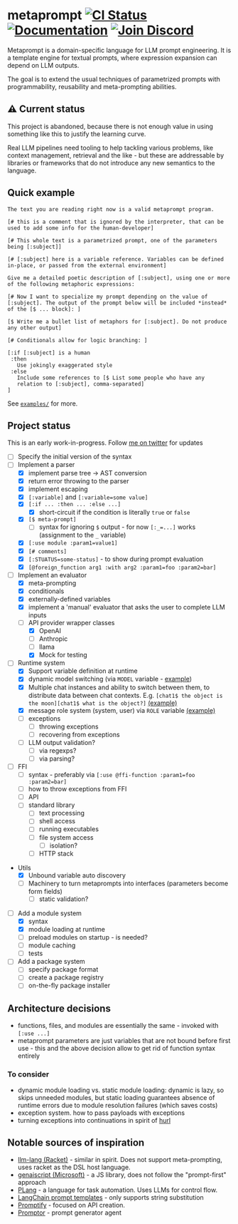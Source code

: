 # metaprompt [![CI Status](https://github.com/promptware/metaprompt/actions/workflows/test.yaml/badge.svg)](https://github.com/promptware/metaprompt/blob/main/.github/workflows/test.yaml) [![Documentation](https://img.shields.io/badge/docs-blue)](https://docs.metaprompt-lang.org/) [![Join Discord](https://img.shields.io/discord/1307356242842353664?label=discord&logo=discord&logoColor=white&color=5865F2)](https://discord.gg/eUmznEVNtF)

Metaprompt is a domain-specific language for LLM prompt engineering. It is a template engine for textual prompts, where expression expansion can depend on LLM outputs.

The goal is to extend the usual techniques of parametrized prompts with programmability, reusability and meta-prompting abilities.

## ⚠️ Current status

This project is abandoned, because there is not enough value in using something like this to justify the learning curve.

Real LLM pipelines need tooling to help tackling various problems, like context management, retrieval and the like - but these are addressable by libraries or frameworks that do not introduce any new semantics to the language.

## Quick example

```metaprompt
The text you are reading right now is a valid metaprompt program.

[# this is a comment that is ignored by the interpreter, that can be
used to add some info for the human-developer]

[# This whole text is a parametrized prompt, one of the parameters
being [:subject]]

[# [:subject] here is a variable reference. Variables can be defined
in-place, or passed from the external environment]

Give me a detailed poetic description of [:subject], using one or more
of the following metaphoric expressions:

[# Now I want to specialize my prompt depending on the value of
[:subject]. The output of the prompt below will be included *instead*
of the [$ ... block]: ]

[$ Write me a bullet list of metaphors for [:subject]. Do not produce
any other output]

[# Conditionals allow for logic branching: ]

[:if [:subject] is a human
 :then
   Use jokingly exaggerated style
 :else
   Include some references to [$ List some people who have any
   relation to [:subject], comma-separated]
]
```


See [`examples/`](./examples/) for more.

## Project status

This is an early work-in-progress. Follow [me on twitter](https://x.com/klntsky) for updates

- [ ] Specify the initial version of the syntax
- [ ] Implement a parser
  - [x] implement parse tree -> AST conversion
  - [x] return error throwing to the parser
  - [x] implement escaping
  - [x] `[:variable]` and `[:variable=some value]`
  - [x] `[:if ... :then ... :else ...]`
    - [x] short-circuit if the condition is literally `true` or `false`
  - [x] `[$ meta-prompt]`
    - [ ] syntax for ignoring `$` output - for now `[:_=...]` works (assignment to the `_` variable)
  - [x] `[:use module :param1=value1]`
  - [x] `[# comments]`
  - [x] `[:STUATUS=some-status]` - to show during prompt evaluation
  - [x] `[@foreign_function arg1 :with arg2 :param1=foo :param2=bar]`
- [ ] Implement an evaluator
  - [x] meta-prompting
  - [x] conditionals
  - [x] externally-defined variables
  - [x] implement a 'manual' evaluator that asks the user to complete LLM inputs
  - [ ] API provider wrapper classes
    - [x] OpenAI
    - [ ] Anthropic
    - [ ] llama
    - [x] Mock for testing
- [ ] Runtime system
  - [x] Support variable definition at runtime
  - [x] dynamic model switching (via `MODEL` variable - [example](./examples/model-change.metaprompt))
  - [x] Multiple chat instances and ability to switch between them, to distribute data between chat contexts. E.g. `[chat1$ the object is the moon][chat1$ what is the object?]` [(example)](./examples/chat-history.metaprompt)
  - [x] message role system (system, user) via `ROLE` variable [(example)](./examples/roles.metaprompt)
  - [ ] exceptions
    - [ ] throwing exceptions
    - [ ] recovering from exceptions
  - [ ] LLM output validation?
    - [ ] via regexps?
    - [ ] via parsing?
- [ ] FFI
  - [ ] syntax - preferably via `[:use @ffi-function :param1=foo :param2=bar]`
  - [ ] how to throw exceptions from FFI
  - [ ] API
  - [ ] standard library
    - [ ] text processing
    - [ ] shell access
    - [ ] running executables
    - [ ] file system access
      - [ ] isolation?
    - [ ] HTTP stack
- Utils
  - [x] Unbound variable auto discovery
  - [ ] Machinery to turn metaprompts into interfaces (parameters become form fields)
    - [ ] static validation?
- [ ] Add a module system
  - [x] syntax
  - [x] module loading at runtime
  - [ ] preload modules on startup - is needed?
  - [ ] module caching
  - [ ] tests
- [ ] Add a package system
  - [ ] specify package format
  - [ ] create a package registry
  - [ ] on-the-fly package installer

## Architecture decisions

- functions, files, and modules are essentially the same - invoked with `[:use ...]`
- metaprompt parameters are just variables that are not bound before first use - this and the above decision allow to get rid of function syntax entirely

### To consider

- dynamic module loading vs. static module loading: dynamic is lazy, so skips unneeded modules, but static loading guarantees absence of runtime errors due to module resolution failures (which saves costs)
- exception system. how to pass payloads with exceptions
- turning exceptions into continuations in spirit of [hurl](https://hurl.wtf)

## Notable sources of inspiration

- [llm-lang (Racket)](https://github.com/wilbowma/llm-lang) - similar in spirit. Does not support meta-prompting, uses racket as the DSL host language.
- [genaiscript (Microsoft)](https://github.com/microsoft/genaiscript) - a JS library, does not follow the "prompt-first" approach
- [PLang](https://plang.is/) - a language for task automation. Uses LLMs for control flow.
- [LangChain prompt templates](https://python.langchain.com/docs/concepts/prompt_templates/) - only supports string substitution
- [Promptify](https://www.promptify.ai/explore) - focused on API creation.
- [Promptor](https://github.com/pikho/ppromptor) - prompt generator agent

